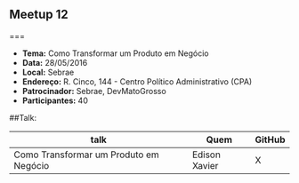 ## Meetup 12
===
* **Tema:** Como Transformar um Produto em Negócio
* **Data:** 28/05/2016
* **Local:** Sebrae
* **Endereço:** R. Cinco, 144 - Centro Político Administrativo (CPA)
* **Patrocinador:** Sebrae, DevMatoGrosso
* **Participantes:** 40

##Talk:

| talk           | Quem          | GitHub
|----------------|---------------|---------------
| Como Transformar um Produto em Negócio | Edison Xavier| X
